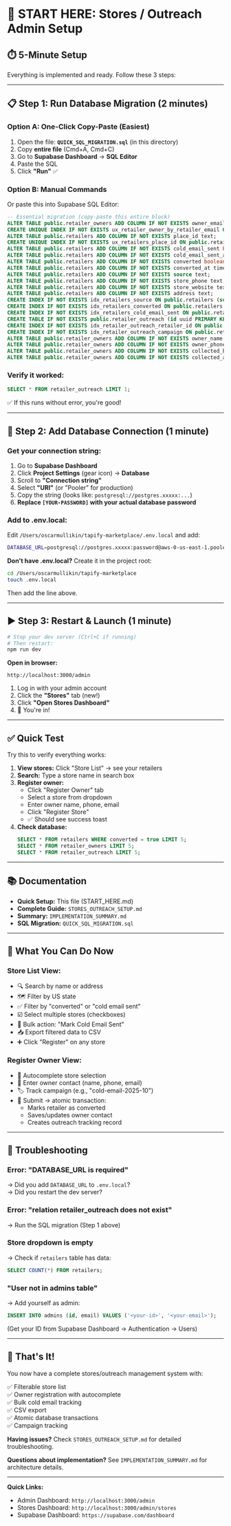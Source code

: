 # 🚀 START HERE: Stores / Outreach Admin Setup

## ⏱️ 5-Minute Setup

Everything is implemented and ready. Follow these 3 steps:

---

## 📋 Step 1: Run Database Migration (2 minutes)

### **Option A: One-Click Copy-Paste (Easiest)**

1. Open the file: **`QUICK_SQL_MIGRATION.sql`** (in this directory)
2. Copy **entire file** (Cmd+A, Cmd+C)
3. Go to **Supabase Dashboard** → **SQL Editor**
4. Paste the SQL
5. Click **"Run"** ✅

### **Option B: Manual Commands**

Or paste this into Supabase SQL Editor:

```sql
-- Essential migration (copy-paste this entire block)
ALTER TABLE public.retailer_owners ADD COLUMN IF NOT EXISTS owner_email text;
CREATE UNIQUE INDEX IF NOT EXISTS ux_retailer_owner_by_retailer_email ON public.retailer_owners (retailer_id, owner_email);
ALTER TABLE public.retailers ADD COLUMN IF NOT EXISTS place_id text;
CREATE UNIQUE INDEX IF NOT EXISTS ux_retailers_place_id ON public.retailers (place_id);
ALTER TABLE public.retailers ADD COLUMN IF NOT EXISTS cold_email_sent boolean DEFAULT false;
ALTER TABLE public.retailers ADD COLUMN IF NOT EXISTS cold_email_sent_at timestamptz;
ALTER TABLE public.retailers ADD COLUMN IF NOT EXISTS converted boolean DEFAULT false;
ALTER TABLE public.retailers ADD COLUMN IF NOT EXISTS converted_at timestamptz;
ALTER TABLE public.retailers ADD COLUMN IF NOT EXISTS source text;
ALTER TABLE public.retailers ADD COLUMN IF NOT EXISTS store_phone text;
ALTER TABLE public.retailers ADD COLUMN IF NOT EXISTS store_website text;
ALTER TABLE public.retailers ADD COLUMN IF NOT EXISTS address text;
CREATE INDEX IF NOT EXISTS idx_retailers_source ON public.retailers (source);
CREATE INDEX IF NOT EXISTS idx_retailers_converted ON public.retailers (converted);
CREATE INDEX IF NOT EXISTS idx_retailers_cold_email_sent ON public.retailers (cold_email_sent);
CREATE TABLE IF NOT EXISTS public.retailer_outreach (id uuid PRIMARY KEY DEFAULT gen_random_uuid(), retailer_id uuid REFERENCES public.retailers(id) ON DELETE CASCADE, campaign text, channel text DEFAULT 'email', registered boolean DEFAULT false, registered_at timestamptz, notes text, created_at timestamptz DEFAULT now(), updated_at timestamptz DEFAULT now());
CREATE INDEX IF NOT EXISTS idx_retailer_outreach_retailer_id ON public.retailer_outreach (retailer_id);
CREATE INDEX IF NOT EXISTS idx_retailer_outreach_campaign ON public.retailer_outreach (campaign);
ALTER TABLE public.retailer_owners ADD COLUMN IF NOT EXISTS owner_name text;
ALTER TABLE public.retailer_owners ADD COLUMN IF NOT EXISTS owner_phone text;
ALTER TABLE public.retailer_owners ADD COLUMN IF NOT EXISTS collected_by text;
ALTER TABLE public.retailer_owners ADD COLUMN IF NOT EXISTS collected_at timestamptz DEFAULT now();
```

### **Verify it worked:**
```sql
SELECT * FROM retailer_outreach LIMIT 1;
```
✅ If this runs without error, you're good!

---

## 🔑 Step 2: Add Database Connection (1 minute)

### **Get your connection string:**

1. Go to **Supabase Dashboard**
2. Click **Project Settings** (gear icon) → **Database**
3. Scroll to **"Connection string"**
4. Select **"URI"** (or "Pooler" for production)
5. Copy the string (looks like: `postgresql://postgres.xxxxx:...`)
6. **Replace `[YOUR-PASSWORD]` with your actual database password**

### **Add to .env.local:**

Edit `/Users/oscarmullikin/tapify-marketplace/.env.local` and add:

```bash
DATABASE_URL=postgresql://postgres.xxxxx:password@aws-0-us-east-1.pooler.supabase.com:6543/postgres
```

**Don't have .env.local?** Create it in the project root:
```bash
cd /Users/oscarmullikin/tapify-marketplace
touch .env.local
```

Then add the line above.

---

## ▶️ Step 3: Restart & Launch (1 minute)

```bash
# Stop your dev server (Ctrl+C if running)
# Then restart:
npm run dev
```

**Open in browser:**
```
http://localhost:3000/admin
```

1. Log in with your admin account
2. Click the **"Stores"** tab (new!)
3. Click **"Open Stores Dashboard"**
4. 🎉 You're in!

---

## ✅ Quick Test

Try this to verify everything works:

1. **View stores:** Click "Store List" → see your retailers
2. **Search:** Type a store name in search box
3. **Register owner:**
   - Click "Register Owner" tab
   - Select a store from dropdown
   - Enter owner name, phone, email
   - Click "Register Store"
   - ✅ Should see success toast
4. **Check database:**
   ```sql
   SELECT * FROM retailers WHERE converted = true LIMIT 5;
   SELECT * FROM retailer_owners LIMIT 5;
   SELECT * FROM retailer_outreach LIMIT 5;
   ```

---

## 📚 Documentation

- **Quick Setup:** This file (START_HERE.md)
- **Complete Guide:** `STORES_OUTREACH_SETUP.md`
- **Summary:** `IMPLEMENTATION_SUMMARY.md`
- **SQL Migration:** `QUICK_SQL_MIGRATION.sql`

---

## 🎯 What You Can Do Now

### **Store List View:**
- 🔍 Search by name or address
- 🗺️ Filter by US state
- ✅ Filter by "converted" or "cold email sent"
- ☑️ Select multiple stores (checkboxes)
- 📧 Bulk action: "Mark Cold Email Sent"
- 📥 Export filtered data to CSV
- ➕ Click "Register" on any store

### **Register Owner View:**
- 🏪 Autocomplete store selection
- 📝 Enter owner contact (name, phone, email)
- 🏷️ Track campaign (e.g., "cold-email-2025-10")
- 💾 Submit → atomic transaction:
  - Marks retailer as converted
  - Saves/updates owner contact
  - Creates outreach tracking record

---

## 🐛 Troubleshooting

### **Error: "DATABASE_URL is required"**
→ Did you add `DATABASE_URL` to `.env.local`?  
→ Did you restart the dev server?

### **Error: "relation retailer_outreach does not exist"**
→ Run the SQL migration (Step 1 above)

### **Store dropdown is empty**
→ Check if `retailers` table has data:
```sql
SELECT COUNT(*) FROM retailers;
```

### **"User not in admins table"**
→ Add yourself as admin:
```sql
INSERT INTO admins (id, email) VALUES ('<your-id>', '<your-email>');
```
(Get your ID from Supabase Dashboard → Authentication → Users)

---

## 🎉 That's It!

You now have a complete stores/outreach management system with:

✅ Filterable store list  
✅ Owner registration with autocomplete  
✅ Bulk cold email tracking  
✅ CSV export  
✅ Atomic database transactions  
✅ Campaign tracking  

**Having issues?** Check `STORES_OUTREACH_SETUP.md` for detailed troubleshooting.

**Questions about implementation?** See `IMPLEMENTATION_SUMMARY.md` for architecture details.

---

**Quick Links:**
- Admin Dashboard: `http://localhost:3000/admin`
- Stores Dashboard: `http://localhost:3000/admin/stores`
- Supabase Dashboard: `https://supabase.com/dashboard`

